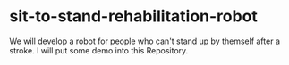 # sit-to-stand-rehabilitation-robot
We will develop a robot for people who can't stand up by themself after a stroke.
I will put some demo into this Repository.
